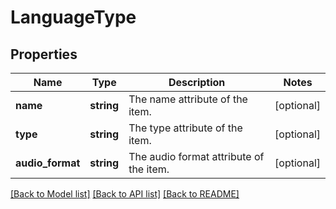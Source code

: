 # LanguageType

## Properties
Name | Type | Description | Notes
------------ | ------------- | ------------- | -------------
**name** | **string** | The name attribute of the item. | [optional] 
**type** | **string** | The type attribute of the item. | [optional] 
**audio_format** | **string** | The audio format attribute of the item. | [optional] 

[[Back to Model list]](../README.md#documentation-for-models) [[Back to API list]](../README.md#documentation-for-api-endpoints) [[Back to README]](../README.md)


